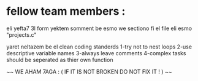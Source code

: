 # fellow team members :
eli yefta7 3l form yektem somment be esmo we sectiono fi el file eli esmo "projects.c"

yaret neltazem be el clean coding standerds
1-try not to nest loops
2-use descriptive variable names
3-always leave comments
4-complex tasks should be seperated as thier own function

~~ WE AHAM 7AGA : ( IF IT IS NOT BROKEN DO NOT FIX IT ! ) ~~
